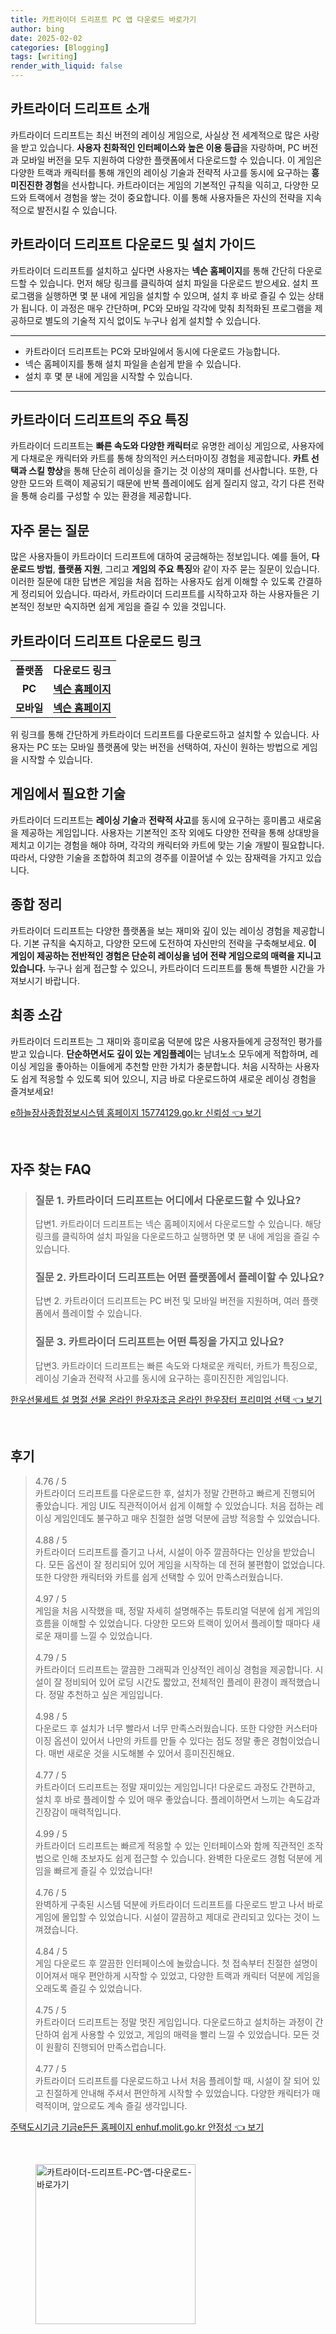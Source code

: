 ```yaml
---
title: 카트라이더 드리프트 PC 앱 다운로드 바로가기
author: bing
date: 2025-02-02
categories: [Blogging]
tags: [writing]
render_with_liquid: false
---
```



<h2 id='카트라이더드리프트소개'>카트라이더 드리프트 소개</h2>

<p>카트라이더 드리프트는 최신 버전의 레이싱 게임으로, 사실상 전 세계적으로 많은 사랑을 받고 있습니다. <b>사용자 친화적인 인터페이스와 높은 이용 등급</b>을 자랑하며, PC 버전과 모바일 버전을 모두 지원하여 다양한 플랫폼에서 다운로드할 수 있습니다. 이 게임은 다양한 트랙과 캐릭터를 통해 개인의 레이싱 기술과 전략적 사고를 동시에 요구하는 <b>흥미진진한 경험</b>을 선사합니다. 카트라이더는 게임의 기본적인 규칙을 익히고, 다양한 모드와 트랙에서 경험을 쌓는 것이 중요합니다. 이를 통해 사용자들은 자신의 전략을 지속적으로 발전시킬 수 있습니다.</p>

<h2 id='다운로드및설치가이드'>카트라이더 드리프트 다운로드 및 설치 가이드</h2>

<p>카트라이더 드리프트를 설치하고 싶다면 사용자는 <b>넥슨 홈페이지</b>를 통해 간단히 다운로드할 수 있습니다. 먼저 해당 링크를 클릭하여 설치 파일을 다운로드 받으세요. 설치 프로그램을 실행하면 몇 분 내에 게임을 설치할 수 있으며, 설치 후 바로 즐길 수 있는 상태가 됩니다. 이 과정은 매우 간단하며, PC와 모바일 각각에 맞춰 최적화된 프로그램을 제공하므로 별도의 기술적 지식 없이도 누구나 쉽게 설치할 수 있습니다.</p>

<hr />

<ul>
    <li>카트라이더 드리프트는 PC와 모바일에서 동시에 다운로드 가능합니다.</li>
    <li>넥슨 홈페이지를 통해 설치 파일을 손쉽게 받을 수 있습니다.</li>
    <li>설치 후 몇 분 내에 게임을 시작할 수 있습니다.</li>
</ul>

<hr />

<h2 id='주요특징'>카트라이더 드리프트의 주요 특징</h2>

<p>카트라이더 드리프트는 <b>빠른 속도와 다양한 캐릭터</b>로 유명한 레이싱 게임으로, 사용자에게 다채로운 캐릭터와 카트를 통해 창의적인 커스터마이징 경험을 제공합니다. <b>카트 선택과 스킬 향상</b>을 통해 단순히 레이싱을 즐기는 것 이상의 재미를 선사합니다. 또한, 다양한 모드와 트랙이 제공되기 때문에 반복 플레이에도 쉽게 질리지 않고, 각기 다른 전략을 통해 승리를 구성할 수 있는 환경을 제공합니다.</p>

<h2 id='자주묻는질문'>자주 묻는 질문</h2>

<p>많은 사용자들이 카트라이더 드리프트에 대하여 궁금해하는 정보입니다. 예를 들어, <b>다운로드 방법</b>, <b>플랫폼 지원</b>, 그리고 <b>게임의 주요 특징</b>와 같이 자주 묻는 질문이 있습니다. 이러한 질문에 대한 답변은 게임을 처음 접하는 사용자도 쉽게 이해할 수 있도록 간결하게 정리되어 있습니다. 따라서, 카트라이더 드리프트를 시작하고자 하는 사용자들은 기본적인 정보만 숙지하면 쉽게 게임을 즐길 수 있을 것입니다.</p>

<h2 id='다운로드링크'>카트라이더 드리프트 다운로드 링크</h2>

<table>
    <tr>
        <td style="text-align: center; height: 17px;"><b>플랫폼</b></td>
        <td style="text-align: center; height: 17px;"><b>다운로드 링크</b></td>
    </tr>
    <tr>
        <td style="text-align: center; height: 17px;"><b>PC</b></td>
        <td style="text-align: center; height: 17px;"><b><a href="https://www.nexon.com">넥슨 홈페이지</a></b></td>
    </tr>
    <tr>
        <td style="text-align: center; height: 17px;"><b>모바일</b></td>
        <td style="text-align: center; height: 17px;"><b><a href="https://www.nexon.com">넥슨 홈페이지</a></b></td>
    </tr>
</table>

<p>위 링크를 통해 간단하게 카트라이더 드리프트를 다운로드하고 설치할 수 있습니다. 사용자는 PC 또는 모바일 플랫폼에 맞는 버전을 선택하여, 자신이 원하는 방법으로 게임을 시작할 수 있습니다.</p>

<h2 id='게임플레이있어야할기술'>게임에서 필요한 기술</h2>

<p>카트라이더 드리프트는 <b>레이싱 기술</b>과 <b>전략적 사고</b>를 동시에 요구하는 흥미롭고 새로움을 제공하는 게임입니다. 사용자는 기본적인 조작 외에도 다양한 전략을 통해 상대방을 제치고 이기는 경험을 해야 하며, 각각의 캐릭터와 카트에 맞는 기술 개발이 필요합니다. 따라서, 다양한 기술을 조합하여 최고의 경주를 이끌어낼 수 있는 잠재력을 가지고 있습니다.</p>

<h2 id='종합정리'>종합 정리</h2>

<p>카트라이더 드리프트는 다양한 플랫폼을 보는 재미와 깊이 있는 레이싱 경험을 제공합니다. 기본 규칙을 숙지하고, 다양한 모드에 도전하여 자신만의 전략을 구축해보세요. <b>이 게임이 제공하는 전반적인 경험은 단순히 레이싱을 넘어 전략 게임으로의 매력을 지니고 있습니다.</b> 누구나 쉽게 접근할 수 있으니, 카트라이더 드리프트를 통해 특별한 시간을 가져보시기 바랍니다.</p>

<h2 id='최종소감'>최종 소감</h2>

<p>카트라이더 드리프트는 그 재미와 흥미로움 덕분에 많은 사용자들에게 긍정적인 평가를 받고 있습니다. <b>단순하면서도 깊이 있는 게임플레이</b>는 남녀노소 모두에게 적합하며, 레이싱 게임을 좋아하는 이들에게 추천할 만한 가치가 충분합니다. 처음 시작하는 사용자도 쉽게 적응할 수 있도록 되어 있으니, 지금 바로 다운로드하여 새로운 레이싱 경험을 즐겨보세요!</p>


<p><a class="click-button" title="e하늘장사종합정보시스템 홈페이지 15774129.go.kr 신뢰성" href="https://somered.github.io/posts/e%ED%95%98%EB%8A%98%EC%9E%A5%EC%82%AC%EC%A2%85%ED%95%A9%EC%A0%95%EB%B3%B4%EC%8B%9C%EC%8A%A4%ED%85%9C-%ED%99%88%ED%8E%98%EC%9D%B4%EC%A7%80-15774129.go.kr-%EC%8B%A0%EB%A2%B0%EC%84%B1/" rel="dofollow">e하늘장사종합정보시스템 홈페이지 15774129.go.kr 신뢰성 👈 보기</a></p><br>
<h2 id='자주_찾는_FAQ'>자주 찾는 FAQ</h2>
<div itemscope="" itemtype="https://schema.org/FAQPage"> 
<blockquote> 
<div itemscope="" itemprop="mainEntity" itemtype="https://schema.org/Question"> 
<h3 itemprop="name">질문 1. 카트라이더 드리프트는 어디에서 다운로드할 수 있나요?</h3> 
<div itemscope="" itemprop="acceptedAnswer" itemtype="https://schema.org/Answer"> 
<span itemprop="text"> 
<p>답변1. 카트라이더 드리프트는 넥슨 홈페이지에서 다운로드할 수 있습니다. 해당 링크를 클릭하여 설치 파일을 다운로드하고 실행하면 몇 분 내에 게임을 즐길 수 있습니다.</p> 
</span> 
</div> 
</div> 
<div itemscope="" itemprop="mainEntity" itemtype="https://schema.org/Question"> 
<h3 itemprop="name">질문 2. 카트라이더 드리프트는 어떤 플랫폼에서 플레이할 수 있나요?</h3> 
<div itemscope="" itemprop="acceptedAnswer" itemtype="https://schema.org/Answer"> 
<span itemprop="text"> 
<p>답변 2. 카트라이더 드리프트는 PC 버전 및 모바일 버전을 지원하며, 여러 플랫폼에서 플레이할 수 있습니다.</p> 
</span> 
</div> 
</div> 
<div itemscope="" itemprop="mainEntity" itemtype="https://schema.org/Question"> 
<h3 itemprop="name">질문 3. 카트라이더 드리프트는 어떤 특징을 가지고 있나요?</h3> 
<div itemscope="" itemprop="acceptedAnswer" itemtype="https://schema.org/Answer"> 
<span itemprop="text"> 
<p>답변3. 카트라이더 드리프트는 빠른 속도와 다채로운 캐릭터, 카트가 특징으로, 레이싱 기술과 전략적 사고를 동시에 요구하는 흥미진진한 게임입니다.</p> 
</span> 
</div> 
</div> 
</blockquote> 
</div>
<p><a class="click-button" title="한우선물세트 설 명절 선물 온라인 한우자조금 온라인 한우장터 프리미엄 선택" href="https://somered.github.io/posts/%ED%95%9C%EC%9A%B0%EC%84%A0%EB%AC%BC%EC%84%B8%ED%8A%B8-%EC%84%A4-%EB%AA%85%EC%A0%88-%EC%84%A0%EB%AC%BC-%EC%98%A8%EB%9D%BC%EC%9D%B8-%ED%95%9C%EC%9A%B0%EC%9E%90%EC%A1%B0%EA%B8%88-%EC%98%A8%EB%9D%BC%EC%9D%B8-%ED%95%9C%EC%9A%B0%EC%9E%A5%ED%84%B0-%ED%94%84%EB%A6%AC%EB%AF%B8%EC%97%84-%EC%84%A0%ED%83%9D/" rel="dofollow">한우선물세트 설 명절 선물 온라인 한우자조금 온라인 한우장터 프리미엄 선택 👈 보기</a></p><br>
<h2 id='후기'>후기</h2>
<div itemscope itemtype="https://schema.org/Product">
  <blockquote>
  <div itemprop="review" itemscope itemtype="https://schema.org/Review">
      <div itemprop="reviewRating" itemscope itemtype="https://schema.org/Rating"> <span itemprop="ratingValue">4.76</span> / <span itemprop="bestRating">5</span> </div>
      <span itemprop="reviewBody">카트라이더 드리프트를 다운로드한 후, 설치가 정말 간편하고 빠르게 진행되어 좋았습니다. 게임 UI도 직관적이어서 쉽게 이해할 수 있었습니다. 처음 접하는 레이싱 게임인데도 불구하고 매우 친절한 설명 덕분에 금방 적응할 수 있었습니다.</span>
  </div>
  <br>
  <div itemprop="review" itemscope itemtype="https://schema.org/Review">
      <div itemprop="reviewRating" itemscope itemtype="https://schema.org/Rating"> <span itemprop="ratingValue">4.88</span> / <span itemprop="bestRating">5</span> </div>
      <span itemprop="reviewBody">카트라이더 드리프트를 즐기고 나서, 시설이 아주 깔끔하다는 인상을 받았습니다. 모든 옵션이 잘 정리되어 있어 게임을 시작하는 데 전혀 불편함이 없었습니다. 또한 다양한 캐릭터와 카트를 쉽게 선택할 수 있어 만족스러웠습니다.</span>
  </div>
  <br>
  <div itemprop="review" itemscope itemtype="https://schema.org/Review">
      <div itemprop="reviewRating" itemscope itemtype="https://schema.org/Rating"> <span itemprop="ratingValue">4.97</span> / <span itemprop="bestRating">5</span> </div>
      <span itemprop="reviewBody">게임을 처음 시작했을 때, 정말 자세히 설명해주는 튜토리얼 덕분에 쉽게 게임의 흐름을 이해할 수 있었습니다. 다양한 모드와 트랙이 있어서 플레이할 때마다 새로운 재미를 느낄 수 있었습니다.</span>
  </div>
  <br>
  <div itemprop="review" itemscope itemtype="https://schema.org/Review">
      <div itemprop="reviewRating" itemscope itemtype="https://schema.org/Rating"> <span itemprop="ratingValue">4.79</span> / <span itemprop="bestRating">5</span> </div>
      <span itemprop="reviewBody">카트라이더 드리프트는 깔끔한 그래픽과 인상적인 레이싱 경험을 제공합니다. 시설이 잘 정비되어 있어 로딩 시간도 짧았고, 전체적인 플레이 환경이 쾌적했습니다. 정말 추천하고 싶은 게임입니다.</span>
  </div>
  <br>
  <div itemprop="review" itemscope itemtype="https://schema.org/Review">
      <div itemprop="reviewRating" itemscope itemtype="https://schema.org/Rating"> <span itemprop="ratingValue">4.98</span> / <span itemprop="bestRating">5</span> </div>
      <span itemprop="reviewBody">다운로드 후 설치가 너무 빨라서 너무 만족스러웠습니다. 또한 다양한 커스터마이징 옵션이 있어서 나만의 카트를 만들 수 있다는 점도 정말 좋은 경험이었습니다. 매번 새로운 것을 시도해볼 수 있어서 흥미진진해요.</span>
  </div>
  <br>
  <div itemprop="review" itemscope itemtype="https://schema.org/Review">
      <div itemprop="reviewRating" itemscope itemtype="https://schema.org/Rating"> <span itemprop="ratingValue">4.77</span> / <span itemprop="bestRating">5</span> </div>
      <span itemprop="reviewBody">카트라이더 드리프트는 정말 재미있는 게임입니다! 다운로드 과정도 간편하고, 설치 후 바로 플레이할 수 있어 매우 좋았습니다. 플레이하면서 느끼는 속도감과 긴장감이 매력적입니다.</span>
  </div>
  <br>
  <div itemprop="review" itemscope itemtype="https://schema.org/Review">
      <div itemprop="reviewRating" itemscope itemtype="https://schema.org/Rating"> <span itemprop="ratingValue">4.99</span> / <span itemprop="bestRating">5</span> </div>
      <span itemprop="reviewBody">카트라이더 드리프트는 빠르게 적응할 수 있는 인터페이스와 함께 직관적인 조작법으로 인해 초보자도 쉽게 접근할 수 있습니다. 완벽한 다운로드 경험 덕분에 게임을 빠르게 즐길 수 있었습니다!</span>
  </div>
  <br>
  <div itemprop="review" itemscope itemtype="https://schema.org/Review">
      <div itemprop="reviewRating" itemscope itemtype="https://schema.org/Rating"> <span itemprop="ratingValue">4.76</span> / <span itemprop="bestRating">5</span> </div>
      <span itemprop="reviewBody">완벽하게 구축된 시스템 덕분에 카트라이더 드리프트를 다운로드 받고 나서 바로 게임에 몰입할 수 있었습니다. 시설이 깔끔하고 제대로 관리되고 있다는 것이 느껴졌습니다.</span>
  </div>
  <br>
  <div itemprop="review" itemscope itemtype="https://schema.org/Review">
      <div itemprop="reviewRating" itemscope itemtype="https://schema.org/Rating"> <span itemprop="ratingValue">4.84</span> / <span itemprop="bestRating">5</span> </div>
      <span itemprop="reviewBody">게임 다운로드 후 깔끔한 인터페이스에 놀랐습니다. 첫 접속부터 친절한 설명이 이어져서 매우 편안하게 시작할 수 있었고, 다양한 트랙과 캐릭터 덕분에 게임을 오래도록 즐길 수 있었습니다.</span>
  </div>
  <br>
  <div itemprop="review" itemscope itemtype="https://schema.org/Review">
      <div itemprop="reviewRating" itemscope itemtype="https://schema.org/Rating"> <span itemprop="ratingValue">4.75</span> / <span itemprop="bestRating">5</span> </div>
      <span itemprop="reviewBody">카트라이더 드리프트는 정말 멋진 게임입니다. 다운로드하고 설치하는 과정이 간단하여 쉽게 사용할 수 있었고, 게임의 매력을 빨리 느낄 수 있었습니다. 모든 것이 원활히 진행되어 만족스럽습니다.</span>
  </div>
  <br>
  <div itemprop="review" itemscope itemtype="https://schema.org/Review">
      <div itemprop="reviewRating" itemscope itemtype="https://schema.org/Rating"> <span itemprop="ratingValue">4.77</span> / <span itemprop="bestRating">5</span> </div>
      <span itemprop="reviewBody">카트라이더 드리프트를 다운로드하고 나서 처음 플레이할 때, 시설이 잘 되어 있고 친절하게 안내해 주셔서 편안하게 시작할 수 있었습니다. 다양한 캐릭터가 매력적이며, 앞으로도 계속 즐길 생각입니다.</span>
  </div>
  </blockquote>
</div>
<p><a class="click-button" title="주택도시기금 기금e든든 홈페이지 enhuf.molit.go.kr 안정성" href="https://somered.github.io/posts/%EC%A3%BC%ED%83%9D%EB%8F%84%EC%8B%9C%EA%B8%B0%EA%B8%88-%EA%B8%B0%EA%B8%88e%EB%93%A0%EB%93%A0-%ED%99%88%ED%8E%98%EC%9D%B4%EC%A7%80-enhuf.molit.go.kr-%EC%95%88%EC%A0%95%EC%84%B1/" rel="dofollow">주택도시기금 기금e든든 홈페이지 enhuf.molit.go.kr 안정성 👈 보기</a></p><br>
<figure class="image"><img src="https://somered.github.io/assets/img/thumbnail/카트라이더-드리프트-PC-앱-다운로드-바로가기.webp" alt="카트라이더-드리프트-PC-앱-다운로드-바로가기" width="256" height="256"></figure>